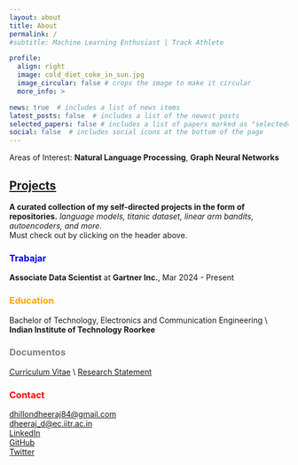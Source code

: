```yaml
---
layout: about
title: About
permalink: /
#subtitle: Machine Learning Enthusiast | Track Athlete

profile:
  align: right
  image: cold_diet_coke_in_sun.jpg
  image_circular: false # crops the image to make it circular
  more_info: >

news: true  # includes a list of news items
latest_posts: false  # includes a list of the newest posts
selected_papers: false # includes a list of papers marked as "selected={true}"
social: false  # includes social icons at the bottom of the page
---
```


Areas of Interest: **Natural Language Processing**, **Graph Neural Networks**

## [Projects](/projects) 

**A curated collection of my self-directed projects in the form of repositories.**
*language models, titanic dataset, linear arm bandits, autoencoders, and more.* \
Must check out by clicking on the header above.

### <span style="color:blue">Trabajar</span>
**Associate Data Scientist** at **Gartner Inc.**, Mar 2024 - Present

### <span style="color:orange">Education</span>
Bachelor of Technology, Electronics and Communication Engineering \\
**Indian Institute of Technology Roorkee**

### <span style="color:gray">Documentos</span>
[Curriculum Vitae](https://docs.google.com/document/d/1TZZjmOKlhYRZZQDhMl0TL-UP1qwSboQ94PQj-k8gr90/edit?usp=sharing) \\
[Research Statement](https://docs.google.com/document/d/1Jo1nMzHaeKXYoHVlVNM24bFuCHBMswXOrya6eSNfL6c/edit?usp=sharing)

### <span style="color:red">Contact</span>
[dhillondheeraj84@gmail.com](mailto:dhillondheeraj84@gmail.com) \
[dheeraj_d@ec.iitr.ac.in](mailto:dheeraj_d@ec.iitr.ac.in) \
[LinkedIn](https://www.linkedin.com/in/djdhillxn/) \
[GitHub](https://github.com/djdhillxn) \
[Twitter](https://x.com/djdhillxn)
